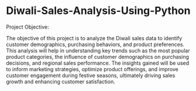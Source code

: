 # Diwali-Sales-Analysis-Using-Python
Project Objective:

The objective of this project is to analyze the Diwali sales data to identify customer demographics, purchasing behaviors, and product preferences. This analysis will help in understanding key trends such as the most popular product categories, the influence of customer demographics on purchasing decisions, and regional sales performance. The insights gained will be used to inform marketing strategies, optimize product offerings, and improve customer engagement during festive seasons, ultimately driving sales growth and enhancing customer satisfaction.

